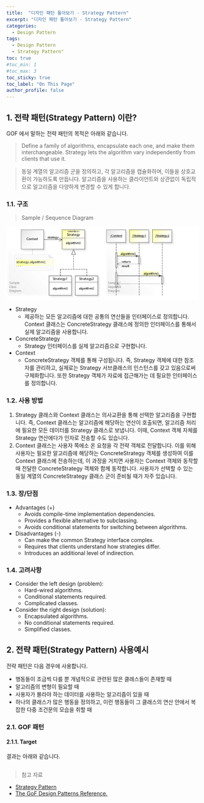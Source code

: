 ```yaml
---
title:  "디자인 패턴 톺아보기 - Strategy Pattern"
excerpt: "디자인 패턴 톺아보기 - Strategy Pattern"
categories:
  - Design Pattern
tags:
  - Design Pattern
  - Strategy Pattern"
toc: true
#toc_min: 1
#toc_max: 3
toc_sticky: true
toc_label: "On This Page"
author_profile: false
---
```


## 1. 전략 패턴(Strategy Pattern) 이란?

GOF 에서 말하는 전략 패턴의 목적은 아래와 같습니다.

> Define a family of algorithms, encapsulate each one, and make them interchange­able. Strategy lets the algorithm vary independently from clients that use it.

> 동일 계열의 알고리즘 군을 정의하고, 각 알고리즘을 캡슐화하며, 이들을 상호교환이 가능하도록 만듭니다. 알고리즘을 사용하는 클라이언트와 상관없이 독립적으로 알고리즘을 다양하게 변경할 수 있게 합니다.

### 1.1. 구조

> Sample / Sequence Diagram

![image](/assets/images/design_pattern/strategy_pattern.png)

* Strategy
  * 제공하는 모든 알고리즘에 대한 공통의 연산들을 인터페이스로 정의합니다. Context 클래스는 ConcreteStrategy 클래스에 정의한 인터페이스를 통해서 실제 알고리즘을 사용합니다.
* ConcreteStrategy
  * Strategy 인터페이스를 실제 알고리즘으로 구현합니다.
* Context
  * ConcreteStrategy 객체를 통해 구성됩니다. 즉, Strategy 객체에 대한 참조자를 관리하고, 실제로는 Strategy 서브클래스의 인스턴스를 갖고 있음으로써 구체화합니다. 또한 Strategy 객체가 자료에 접근해가는 데 필요한 인터페이스를 정의합니다.

### 1.2. 사용 방법

1. Strategy 클래스와 Context 클래스는 의사교환을 통해 선택한 알고리즘을 구현합니다. 즉, Context 클래스는 알고리즘에 해당하는 연산이 호출되면, 알고리즘 처리에 필요한 모든 데이터를 Strategy 클래스로 보냅니다. 이때, Context 객체 자체를 Strategy 연산에다가 인자로 전송할 수도 있습니다.
2. Context 클래스는 사용자 쪽에소 온 요청을 각 전략 객체로 전달합니다. 이를 위해 사용자는 필요한 알고리즘에 해당하는 ConcreteStrategy 객체를 생성하여 이를 Context 클래스에 전송하는데, 이 과정을 거치면 사용자는 Context 객체와 동작할 때 전달한 ConcreteStrategy 객체와 함께 동작합니다. 사용자가 선택할 수 있는 동일 계열의 ConcreteStrategy 클래스 군이 준비될 때가 자주 있습니다.

### 1.3. 장/단점
* Advantages (+)
  * Avoids compile-time implementation dependencies.
  * Provides a flexible alternative to subclassing.
  * Avoids conditional statements for switching between algorithms.
* Disadvantages (-)
  * Can make the common Strategy interface complex.
  * Requires that clients understand how strategies differ.
  * Introduces an additional level of indirection.

### 1.4. 고려사항

* Consider the left design (problem):
  * Hard-wired algorithms.
  * Conditional statements required.
  * Complicated classes.
* Consider the right design (solution):
  * Encapsulated algorithms.
  * No conditional statements required.
  * Simplified classes.

## 2. 전략 패턴(Strategy Pattern) 사용예시

전략 패턴은 다음 경우에 사용합니다.

* 행동들이 조금씩 다를 뿐 개념적으로 관련된 많은 클래스들이 존재할 때
* 알고리즘의 변형이 필요할 때
* 사용자가 몰라야 하는 데이터를 사용하는 알고리즘이 있을 때
* 하나의 클래스가 많은 행동을 정의하고, 이런 행동들이 그 클래스의 연산 안에서 복잡한 다중 조건문의 모습을 취할 때

### 2.1. GOF 패턴

#### 2.1.1. Target

결과는 아래와 같습니다.

```
```

> 참고 자료

* [Strategy Pattern](https://en.wikipedia.org/wiki/Strategy_pattern)
* [The GoF Design Patterns Reference.](http://w3sdesign.com/index0100.php)
